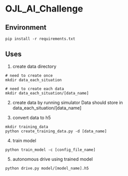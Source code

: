 # OJL_AI_Challenge

## Environment
```
pip install -r requirements.txt
```

## Uses

1. create data directory
```
# need to create once
mkdir data_each_situation

# need to create each data
mkdir data_each_situation/[data_name]
```

2. create data by running simulator
Data should store in data_each_situation/[data_name]

3. convert data to h5 
```
mkdir training_data
python create_training_data.py -d [data_name]
```

4. train model
```
python train_model -c [config_file_name]
```

5. autonomous drive using trained model
```
python drive.py model/[model_name].h5
```